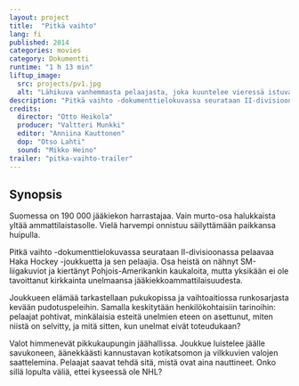 ```yaml
---
layout: project
title:  "Pitkä vaihto"
lang: fi
published: 2014
categories: movies
category: Dokumentti
runtime: "1 h 13 min"
liftup_image:
  src: projects/pv1.jpg
  alt: "Lähikuva vanhemmasta pelaajasta, joka kuuntelee vieressä istuvan joukkuekaverin keskustelua."
description: "Pitkä vaihto -dokumenttielokuvassa seurataan II-divisioonassa pelaavaa Haka Hockey -joukkuetta ja sen pelaajia. Osa heistä on nähnyt SM-liigakuviot ja kiertänyt Pohjois-Amerikankin kaukaloita, mutta yksikään ei ole tavoittanut kirkkainta unelmaansa jääkiekkoammattilaisuudesta."
credits:
  director: "Otto Heikola"
  producer: "Valtteri Munkki"
  editor: "Anniina Kauttonen"
  dop: "Otso Lahti"
  sound: "Mikko Heino"
trailer: "pitka-vaihto-trailer"
---
```


## Synopsis

Suomessa on 190 000 jääkiekon harrastajaa. Vain murto-osa halukkaista yltää ammattilaistasolle. Vielä harvempi onnistuu säilyttämään paikkansa huipulla.

Pitkä vaihto -dokumenttielokuvassa seurataan II-divisioonassa pelaavaa Haka Hockey -joukkuetta ja sen pelaajia. Osa heistä on nähnyt SM-liigakuviot ja kiertänyt Pohjois-Amerikankin kaukaloita, mutta yksikään ei ole tavoittanut kirkkainta unelmaansa jääkiekkoammattilaisuudesta.

Joukkueen elämää tarkastellaan pukukopissa ja vaihtoaitiossa runkosarjasta kevään pudotuspeleihin. Samalla keskitytään henkilökohtaisiin tarinoihin: pelaajat pohtivat, minkälaisia esteitä unelmien eteen on asettunut, miten niistä on selvitty, ja mitä sitten, kun unelmat eivät toteudukaan?

Valot himmenevät pikkukaupungin jäähallissa. Joukkue luistelee jäälle savukoneen, äänekkäästi kannustavan kotikatsomon ja vilkkuvien valojen saattelemina. Pelaajat saavat tehdä sitä, mistä ovat aina nauttineet. Onko sillä lopulta väliä, ettei kyseessä ole NHL?
